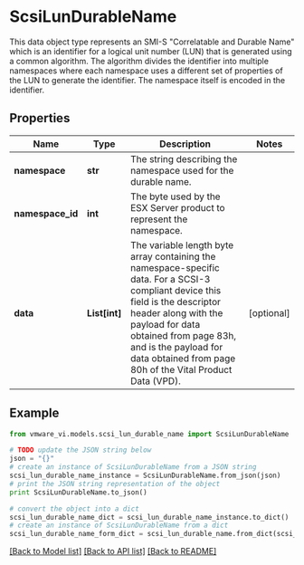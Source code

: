 # ScsiLunDurableName

This data object type represents an SMI-S \"Correlatable and Durable Name\" which is an identifier for a logical unit number (LUN) that is generated using a common algorithm.  The algorithm divides the identifier into multiple namespaces where each namespace uses a different set of properties of the LUN to generate the identifier. The namespace itself is encoded in the identifier. 

## Properties
Name | Type | Description | Notes
------------ | ------------- | ------------- | -------------
**namespace** | **str** | The string describing the namespace used for the durable name.  | 
**namespace_id** | **int** | The byte used by the ESX Server product to represent the namespace.  | 
**data** | **List[int]** | The variable length byte array containing the namespace-specific data.  For a SCSI-3 compliant device this field is the descriptor header along with the payload for data obtained from page 83h, and is the payload for data obtained from page 80h of the Vital Product Data (VPD).  | [optional] 

## Example

```python
from vmware_vi.models.scsi_lun_durable_name import ScsiLunDurableName

# TODO update the JSON string below
json = "{}"
# create an instance of ScsiLunDurableName from a JSON string
scsi_lun_durable_name_instance = ScsiLunDurableName.from_json(json)
# print the JSON string representation of the object
print ScsiLunDurableName.to_json()

# convert the object into a dict
scsi_lun_durable_name_dict = scsi_lun_durable_name_instance.to_dict()
# create an instance of ScsiLunDurableName from a dict
scsi_lun_durable_name_form_dict = scsi_lun_durable_name.from_dict(scsi_lun_durable_name_dict)
```
[[Back to Model list]](../README.md#documentation-for-models) [[Back to API list]](../README.md#documentation-for-api-endpoints) [[Back to README]](../README.md)


